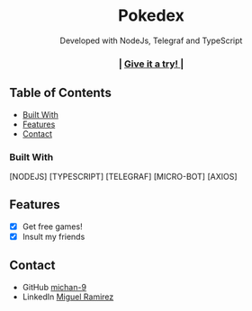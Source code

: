 
<h1 align="center">Pokedex</h1>

<div align="center">
   Developed with NodeJs, Telegraf and TypeScript
</div>

<div align="center">
  <h3>
    <span> | </span>
       <a href="https://t.me/MuertosDeHambreBot">
      Give it a try!
    </a>
    <span> | </span>
  </h3>
</div>

<!-- TABLE OF CONTENTS -->

## Table of Contents

- [Built With](#built-with)
- [Features](#features)
- [Contact](#contact)

### Built With

 [NODEJS]
 [TYPESCRIPT]
 [TELEGRAF]
 [MICRO-BOT]
 [AXIOS]


## Features

- [x] Get free games!
- [x] Insult my friends

## Contact

- GitHub [michan-9](https://github.com/michan-9/)
- LinkedIn [Miguel Ramirez](https://www.linkedin.com/in/dinocook/)

